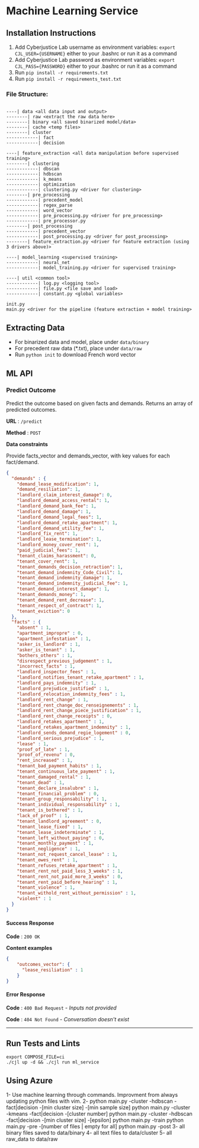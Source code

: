 # Machine Learning Service

## Installation Instructions

1. Add Cyberjustice Lab username as environment variables: <code>export CJL_USER={USERNAME}</code> either to your .bashrc or run it as a command
2. Add Cyberjustice Lab password as environment variables: <code>export CJL_PASS={PASSWORD}</code> either to your .bashrc or run it as a command
3. Run <code>pip install -r requirements.txt</code>
4. Run <code>pip install -r requirements_test.txt</code>

### File Structure:

```

----| data <all data input and output>
--------| raw <extract the raw data here>
--------| binary <all saved binarized model/data>
--------| cache <temp files>
--------| cluster
------------| fact
------------| decision

----| feature_extraction <all data manipulation before supervised training>
--------| clustering
------------| dbscan
------------| hdbscan
------------| k_means
------------| optimization
------------| clustering.py <driver for clustering>
--------| pre_processing
------------| precedent_model
------------| regex_parse
------------| word_vector
------------| pre_processing.py <driver for pre_processing>
------------| pre_processor.py
--------| post_processing
------------| precedent_vector
------------| post_processing.py <driver for post_processing>
--------| feature_extraction.py <driver for feature extraction (using 3 drivers above)>

----| model_learning <supervised training>
------------| neural_net
------------| model_training.py <driver for supervised training>

----| util <common tool>
------------| log.py <logging tool>
------------| file.py <file save and load>
------------| constant.py <global variables>

init.py
main.py <driver for the pipeline (feature extraction + model training>

```

## Extracting Data

- For binarized data and model, place under `data/binary`
- For precedent raw data (*.txt), place under `data/raw`
- Run `python init` to download French word vector



## ML API

### Predict Outcome

Predict the outcome based on given facts and demands. Returns an array of predicted outcomes.

**URL** : `/predict`

**Method** : `POST`

**Data constraints**

Provide facts_vector and demands_vector, with key values for each fact/demand.

```json
{
  "demands" : {
    "demand_lease_modification": 1,
    "demand_resiliation": 1,
    "landlord_claim_interest_damage": 0,
    "landlord_demand_access_rental": 1,
    "landlord_demand_bank_fee": 1,
    "landlord_demand_damage": 1,
    "landlord_demand_legal_fees": 1,
    "landlord_demand_retake_apartment": 1,
    "landlord_demand_utility_fee": 1,
    "landlord_fix_rent": 1,
    "landlord_lease_termination": 1,
    "landlord_money_cover_rent": 1,
    "paid_judicial_fees": 1,
    "tenant_claims_harassment": 0,
    "tenant_cover_rent": 1,
    "tenant_demands_decision_retraction": 1,
    "tenant_demand_indemnity_Code_Civil": 1,
    "tenant_demand_indemnity_damage": 1,
    "tenant_demand_indemnity_judicial_fee": 1,
    "tenant_demand_interest_damage": 1,
    "tenant_demands_money": 1,
    "tenant_demand_rent_decrease": 1,
    "tenant_respect_of_contract": 1,
    "tenant_eviction": 0
  },
  "facts" : {
    "absent" : 1,
    "apartment_impropre" : 0,
    "apartment_infestation" : 1,
    "asker_is_landlord" : 1,
    "asker_is_tenant" : 1,
    "bothers_others" : 1,
    "disrespect_previous_judgement" : 1,
    "incorrect_facts" : 1,
    "landlord_inspector_fees" : 1,
    "landlord_notifies_tenant_retake_apartment" : 1,
    "landlord_pays_indemnity" : 1,
    "landlord_prejudice_justified" : 1,
    "landlord_relocation_indemnity_fees" : 1,
    "landlord_rent_change" : 1,
    "landlord_rent_change_doc_renseignements" : 1,
    "landlord_rent_change_piece_justification" : 1,
    "landlord_rent_change_receipts" : 0,
    "landlord_retakes_apartment" : 1,
    "landlord_retakes_apartment_indemnity" : 1,
    "landlord_sends_demand_regie_logement" : 0,
    "landlord_serious_prejudice" : 1,
    "lease" : 1,
    "proof_of_late" : 1,
    "proof_of_revenu" : 0,
    "rent_increased" : 1,
    "tenant_bad_payment_habits" : 1,
    "tenant_continuous_late_payment" : 1,
    "tenant_damaged_rental" : 1,
    "tenant_dead" : 1,
    "tenant_declare_insalubre" : 1,
    "tenant_financial_problem" : 0,
    "tenant_group_responsability" : 1,
    "tenant_individual_responsability" : 1,
    "tenant_is_bothered" : 1,
    "lack_of_proof" : 1,
    "tenant_landlord_agreement" : 0,
    "tenant_lease_fixed" : 1,
    "tenant_lease_indeterminate" : 1,
    "tenant_left_without_paying" : 0,
    "tenant_monthly_payment" : 1,
    "tenant_negligence" : 1,
    "tenant_not_request_cancel_lease" : 1,
    "tenant_owes_rent" : 1,
    "tenant_refuses_retake_apartment" : 1,
    "tenant_rent_not_paid_less_3_weeks" : 1,
    "tenant_rent_not_paid_more_3_weeks" : 0,
    "tenant_rent_paid_before_hearing" : 1,
    "tenant_violence" : 1,
    "tenant_withold_rent_without_permission" : 1,
    "violent" : 1
  }
}
```
#### Success Response

**Code** : `200 OK`

**Content examples**

```json
{
    "outcomes_vector": {
      "lease_resiliation" : 1
    }
}
```

#### Error Response

**Code** : `400 Bad Request` - *Inputs not provided*

**Code** : `404 Not Found` - *Conversation doesn't exist*

---


## Run Tests and Lints

```
export COMPOSE_FILE=ci
./cjl up -d && ./cjl run ml_service
```

## Using Azure
1- Use machine learning through commands. Improvment from always updating python files with vim.
2-  python main.py -cluster -hdbscan -fact|decision -[min cluster size] -[min sample size]
    python main.py -cluster -kmeans -fact|decision -[cluster number]
    python main.py -cluster -hdbscan -fact|decision -[min cluster size] -[epsilon]
    python main.py -train
    python main.py -pre -[number of files | empty for all]
    python main.py -post
3- all binary files saved to data/binary
4- all text files to data/cluster
5- all raw_data to data/raw